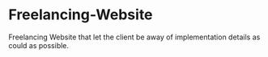 # Freelancing-Website
Freelancing Website that let the client be away of implementation details as could as possible.
